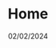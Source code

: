 ---
layout: "layouts/landing.liquid"
title: "Home"
date: "02/02/2024"
description: "A doll's blog & personal website."
---
